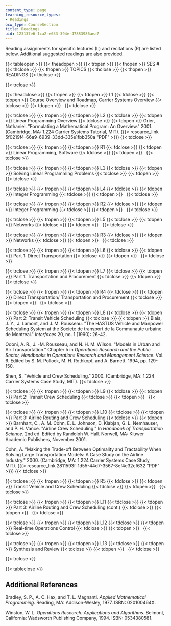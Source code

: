 ```yaml
---
content_type: page
learning_resource_types:
- Readings
ocw_type: CourseSection
title: Readings
uid: 123137e6-1ca2-e633-394e-47883986aea7
---
```


Reading assignments for specific lectures (L) and recitations (R) are listed below. Additional suggested readings are also provided.

{{< tableopen >}}
{{< theadopen >}}
{{< tropen >}}
{{< thopen >}}
SES #
{{< thclose >}}
{{< thopen >}}
TOPICS
{{< thclose >}}
{{< thopen >}}
READINGS
{{< thclose >}}

{{< trclose >}}

{{< theadclose >}}
{{< tropen >}}
{{< tdopen >}}
L1
{{< tdclose >}}
{{< tdopen >}}
Course Overview and Roadmap, Carrier Systems Overview
{{< tdclose >}}
{{< tdopen >}}
 
{{< tdclose >}}

{{< trclose >}}
{{< tropen >}}
{{< tdopen >}}
L2
{{< tdclose >}}
{{< tdopen >}}
Linear Programming Overview
{{< tdclose >}}
{{< tdopen >}}
Grier, Nathaniel. "Formulating a Mathematical Program: An Overview." 2001. (Cambridge, MA: 1.224 Carrier Systems Tutorial, MIT). ({{< resource_link 5f0219f4-66a9-6939-33dd-335e1fbb350a "PDF" >}})
{{< tdclose >}}

{{< trclose >}}
{{< tropen >}}
{{< tdopen >}}
R1
{{< tdclose >}}
{{< tdopen >}}
Linear Programming, Software
{{< tdclose >}}
{{< tdopen >}}
 
{{< tdclose >}}

{{< trclose >}}
{{< tropen >}}
{{< tdopen >}}
L3
{{< tdclose >}}
{{< tdopen >}}
Solving Linear Programming Problems
{{< tdclose >}}
{{< tdopen >}}
 
{{< tdclose >}}

{{< trclose >}}
{{< tropen >}}
{{< tdopen >}}
L4
{{< tdclose >}}
{{< tdopen >}}
Integer Programming
{{< tdclose >}}
{{< tdopen >}}
 
{{< tdclose >}}

{{< trclose >}}
{{< tropen >}}
{{< tdopen >}}
R2
{{< tdclose >}}
{{< tdopen >}}
Integer Programming
{{< tdclose >}}
{{< tdopen >}}
 
{{< tdclose >}}

{{< trclose >}}
{{< tropen >}}
{{< tdopen >}}
L5
{{< tdclose >}}
{{< tdopen >}}
Networks
{{< tdclose >}}
{{< tdopen >}}
 
{{< tdclose >}}

{{< trclose >}}
{{< tropen >}}
{{< tdopen >}}
R3
{{< tdclose >}}
{{< tdopen >}}
Networks
{{< tdclose >}}
{{< tdopen >}}
 
{{< tdclose >}}

{{< trclose >}}
{{< tropen >}}
{{< tdopen >}}
L6
{{< tdclose >}}
{{< tdopen >}}
Part 1: Direct Transportation
{{< tdclose >}}
{{< tdopen >}}
 
{{< tdclose >}}

{{< trclose >}}
{{< tropen >}}
{{< tdopen >}}
L7
{{< tdclose >}}
{{< tdopen >}}
Part 1: Transportation and Procurement
{{< tdclose >}}
{{< tdopen >}}
 
{{< tdclose >}}

{{< trclose >}}
{{< tropen >}}
{{< tdopen >}}
R4
{{< tdclose >}}
{{< tdopen >}}
Direct Transportation/ Transportation and Procurement
{{< tdclose >}}
{{< tdopen >}}
 
{{< tdclose >}}

{{< trclose >}}
{{< tropen >}}
{{< tdopen >}}
L8
{{< tdclose >}}
{{< tdopen >}}
Part 2: Transit Vehicle Scheduling
{{< tdclose >}}
{{< tdopen >}}
Blais, J. Y., J. Lamont, and J. M. Rousseau. "The HASTUS Vehicle and Manpower Scheduling System at the Societe de transport de la Communaute urbaine de Montreal." _Interfaces_ 20, no. 1 (1990): 26-42.  
  
Odoni, A. R., J. -M. Rousseau, and N. H. M. Wilson. "Models in Urban and Air Transportation." Chapter 5 in _Operations Research and the Public Sector, Handbooks in Operations Research and Management Science_. Vol. 6. Edited by S. M. Pollock, M. H. Rothkopf, and A. Barnett. 1994, pp. 129-150.  
  
Shen, S. "Vehicle and Crew Scheduling." 2000. (Cambridge, MA: 1.224 Carrier Systems Case Study, MIT).
{{< tdclose >}}

{{< trclose >}}
{{< tropen >}}
{{< tdopen >}}
L9
{{< tdclose >}}
{{< tdopen >}}
Part 2: Transit Crew Scheduling
{{< tdclose >}}
{{< tdopen >}}
 
{{< tdclose >}}

{{< trclose >}}
{{< tropen >}}
{{< tdopen >}}
L10
{{< tdclose >}}
{{< tdopen >}}
Part 3: Airline Routing and Crew Scheduling
{{< tdclose >}}
{{< tdopen >}}
Barnhart, C., A. M. Cohn, E. L. Johnson, D. Klabjan, G. L. Nemhauser, and P. H. Vance. "Airline Crew Scheduling." In _Handbook of Transportation Science_. 2nd ed. Edited by Randolph W. Hall. Norwell, MA: Kluwer Academic Publishers, November 2001.  
  
Cohn, A. "Making the Trade-off Between Optimality and Tractability When Solving Large Transportation Models: A Case Study on the Airline Industry." 2000. (Cambridge, MA: 1.224 Carrier Systems Case Study, MIT). ({{< resource_link 2811593f-1d55-44d7-3567-8ef4e32cf632 "PDF" >}})
{{< tdclose >}}

{{< trclose >}}
{{< tropen >}}
{{< tdopen >}}
R5
{{< tdclose >}}
{{< tdopen >}}
Transit Vehicle and Crew Scheduling
{{< tdclose >}}
{{< tdopen >}}
 
{{< tdclose >}}

{{< trclose >}}
{{< tropen >}}
{{< tdopen >}}
L11
{{< tdclose >}}
{{< tdopen >}}
Part 3: Airline Routing and Crew Scheduling (cont.)
{{< tdclose >}}
{{< tdopen >}}
 
{{< tdclose >}}

{{< trclose >}}
{{< tropen >}}
{{< tdopen >}}
L12
{{< tdclose >}}
{{< tdopen >}}
Real-time Operations Control
{{< tdclose >}}
{{< tdopen >}}
 
{{< tdclose >}}

{{< trclose >}}
{{< tropen >}}
{{< tdopen >}}
L13
{{< tdclose >}}
{{< tdopen >}}
Synthesis and Review
{{< tdclose >}}
{{< tdopen >}}
 
{{< tdclose >}}

{{< trclose >}}

{{< tableclose >}}

Additional References
---------------------

Bradley, S. P., A. C. Hax, and T. L. Magnanti. _Applied Mathematical Programming._ Reading, MA: Addison-Wesley, 1977. ISBN: 020100464X.

Winston, W. L. _Operations Research: Applications and Algorithms._ Belmont, California: Wadsworth Publishing Company, 1994. ISBN: 0534380581.